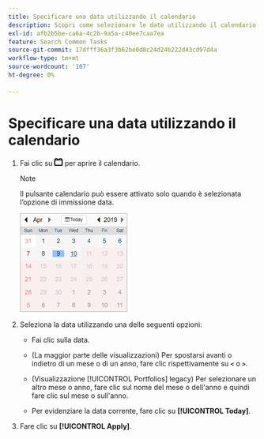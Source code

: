```yaml
---
title: Specificare una data utilizzando il calendario
description: Scopri come selezionare le date utilizzando il calendario.
exl-id: afb2b5be-ca6a-4c2b-9a5a-c40ee7caa7ea
feature: Search Common Tasks
source-git-commit: 17dfff36a3f3b62be0d8c24d24b222d43cd97d4a
workflow-type: tm+mt
source-wordcount: '107'
ht-degree: 0%

---
```


# Specificare una data utilizzando il calendario

1. Fai clic su ![Pulsante Calendario](/help/search-social-commerce/assets/calendar-date-range.png "Pulsante Calendario") per aprire il calendario.

   >[!NOTE]
   >
   >Il pulsante calendario può essere attivato solo quando è selezionata l’opzione di immissione data.

   ![Calendario aperto](/help/search-social-commerce/assets/calendar-full.png "Calendario aperto")

1. Seleziona la data utilizzando una delle seguenti opzioni:

   * Fai clic sulla data.

   * (La maggior parte delle visualizzazioni) Per spostarsi avanti o indietro di un mese o di un anno, fare clic rispettivamente su **`<`** o **`>`**.

   * (Visualizzazione [!UICONTROL Portfolios] legacy) Per selezionare un altro mese o anno, fare clic sul nome del mese o dell&#39;anno e quindi fare clic sul mese o sull&#39;anno.

   * Per evidenziare la data corrente, fare clic su **[!UICONTROL Today]**.

1. Fare clic su **[!UICONTROL Apply]**.
